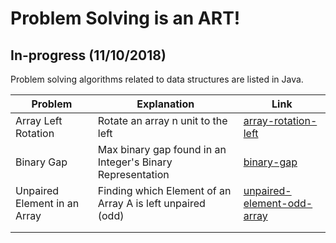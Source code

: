 # Problem Solving is an ART!

## In-progress (11/10/2018)

Problem solving algorithms related to data structures are listed in Java.

| Problem       | Explanation         | Link                        |
| ------------- | ------------------- | ---------------------       |
| Array Left Rotation          | Rotate an array n unit to the left  |                             [array-rotation-left](https://github.com/yasserkabbout/problem-solving-algorithms/blob/master/array-rotation-left/array-rotation-left.java)|
| Binary Gap         | Max binary gap found in an Integer's Binary Representation               |  [binary-gap](https://github.com/yasserkabbout/problem-solving-algorithms/tree/master/binary-gap)                            | 
| Unpaired Element in an Array       | Finding which Element of an Array A is left unpaired (odd)                | [unpaired-element-odd-array](https://github.com/yasserkabbout/problem-solving-algorithms/tree/master/unpaired-element-odd-array)                             | 
|         |                     |                             |
|         |          |                                 |
